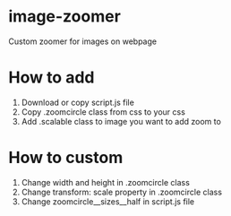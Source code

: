 # image-zoomer
Custom zoomer for images on webpage

# How to add
1. Download or copy script.js file
2. Copy .zoomcircle class from css to your css
3. Add .scalable class to image you want to add zoom to

# How to custom
1. Change width and height in .zoomcircle class
2. Change transform: scale property in .zoomcircle class
3. Change zoomcircle__sizes__half in script.js file
